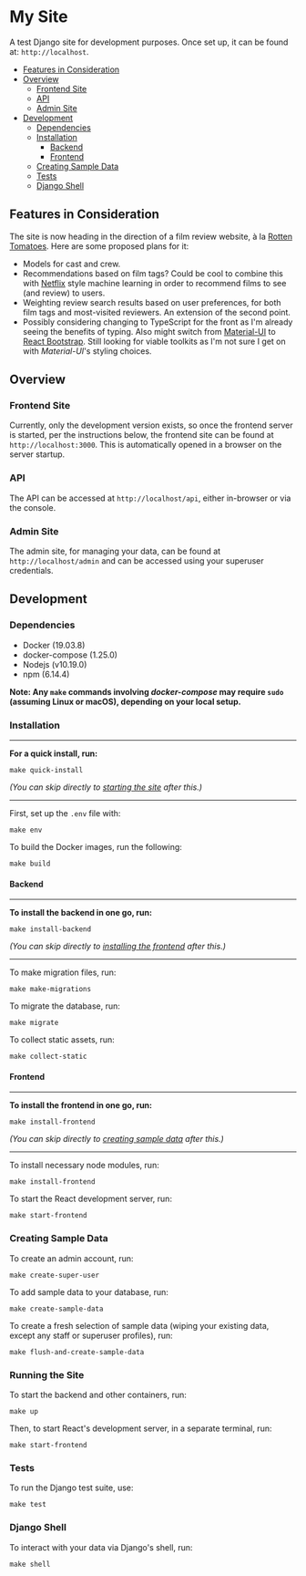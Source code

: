 # My Site

A test Django site for development purposes. Once set up, it can be found at:
`http://localhost`.

- [Features in Consideration](#features-in-consideration)
- [Overview](#overview)
  - [Frontend Site](#frontend-site)
  - [API](#api)
  - [Admin Site](#admin-site)
- [Development](#development)
  - [Dependencies](#dependencies)
  - [Installation](#installation)
    - [Backend](#backend)
    - [Frontend](#frontend)
  - [Creating Sample Data](#creating-sample-data)
  - [Tests](#tests)
  - [Django Shell](#django-shell)


## Features in Consideration

The site is now heading in the direction of a film review website, à la [Rotten
Tomatoes](https://www.rottentomatoes.com/). Here are some proposed plans for it:

- Models for cast and crew.
- Recommendations based on film tags? Could be cool to combine this with 
  [Netflix](https://www.netflix.com) style machine learning in order to
  recommend films to see (and review) to users.
- Weighting review search results based on user preferences, for both film tags
  and most-visited reviewers. An extension of the second point.
- Possibly considering changing to TypeScript for the front as I'm already
  seeing the benefits of typing. Also might switch from [Material-UI](https://material-ui.com/)
  to [React Bootstrap](https://react-bootstrap.github.io/). Still looking for
  viable toolkits as I'm not sure I get on with _Material-UI_'s styling choices.


## Overview

### Frontend Site

Currently, only the development version exists, so once the frontend server is
started, per the instructions below, the frontend site can be found at 
`http://localhost:3000`. This is automatically opened in a browser on the 
server startup.

### API

The API can be accessed at `http://localhost/api`, either in-browser or via
the console.

### Admin Site

The admin site, for managing your data, can be found at `http://localhost/admin` 
and can be accessed using your superuser credentials.


## Development

### Dependencies

- Docker (19.03.8)
- docker-compose (1.25.0)
- Nodejs (v10.19.0)
- npm (6.14.4)

**Note: Any `make` commands involving _docker-compose_ may require `sudo` 
(assuming Linux or macOS), depending on your local setup.**

### Installation
___
**For a quick install, run:**
```
make quick-install
```
_(You can skip directly to [starting the site](#running-the-site) after this.)_
___

First, set up the `.env` file with:
```
make env
```

To build the Docker images, run the following:
```
make build
```

#### Backend
___
**To install the backend in one go, run:**
```
make install-backend
```
_(You can skip directly to [installing the frontend](#frontend) after this.)_
___

To make migration files, run:
```
make make-migrations
```

To migrate the database, run:
```
make migrate
```

To collect static assets, run:
```
make collect-static
```

#### Frontend
___
**To install the frontend in one go, run:**
```
make install-frontend
```
_(You can skip directly to [creating sample data](#creating-sample-data) after this.)_
___

To install necessary node modules, run:
```
make install-frontend
```

To start the React development server, run:
```
make start-frontend
```

### Creating Sample Data

To create an admin account, run:
```
make create-super-user
```

To add sample data to your database, run:
```
make create-sample-data
```

To create a fresh selection of sample data (wiping your existing data, except 
any staff or superuser profiles), run:
```
make flush-and-create-sample-data
```

### Running the Site

To start the backend and other containers, run:
```
make up
```

Then, to start React's development server, in a separate terminal, run:
```
make start-frontend
```


### Tests

To run the Django test suite, use:
```
make test
```

### Django Shell

To interact with your data via Django's shell, run:
```
make shell
```
